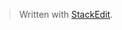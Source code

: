 


> Written with [StackEdit](https://stackedit.io/).
<!--stackedit_data:
eyJoaXN0b3J5IjpbMTM3ODc1Mjg4M119
-->